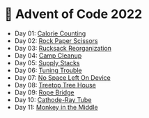# 🎄 Advent of Code 2022

- Day 01: [Calorie Counting](./src/main/kotlin/fr/davidpelissier/adventofcode2022/days/Day01.kt)
- Day 02: [Rock Paper Scissors](./src/main/kotlin/fr/davidpelissier/adventofcode2022/days/Day02.kt)
- Day 03: [Rucksack Reorganization](./src/main/kotlin/fr/davidpelissier/adventofcode2022/days/Day03.kt)
- Day 04: [Camp Cleanup](./src/main/kotlin/fr/davidpelissier/adventofcode2022/days/Day04.kt)
- Day 05: [Supply Stacks](./src/main/kotlin/fr/davidpelissier/adventofcode2022/days/Day05.kt)
- Day 06: [Tuning Trouble](./src/main/kotlin/fr/davidpelissier/adventofcode2022/days/Day06.kt)
- Day 07: [No Space Left On Device](./src/main/kotlin/fr/davidpelissier/adventofcode2022/days/Day07.kt)
- Day 08: [Treetop Tree House](./src/main/kotlin/fr/davidpelissier/adventofcode2022/days/Day08.kt)
- Day 09: [Rope Bridge](./src/main/kotlin/fr/davidpelissier/adventofcode2022/days/Day09.kt)
- Day 10: [Cathode-Ray Tube](./src/main/kotlin/fr/davidpelissier/adventofcode2022/days/Day10.kt)
- Day 11: [Monkey in the Middle](./src/main/kotlin/fr/davidpelissier/adventofcode2022/days/Day11.kt)

